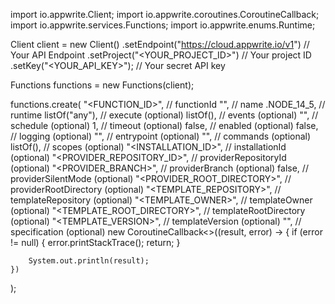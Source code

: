 import io.appwrite.Client;
import io.appwrite.coroutines.CoroutineCallback;
import io.appwrite.services.Functions;
import io.appwrite.enums.Runtime;

Client client = new Client()
    .setEndpoint("https://cloud.appwrite.io/v1") // Your API Endpoint
    .setProject("<YOUR_PROJECT_ID>") // Your project ID
    .setKey("<YOUR_API_KEY>"); // Your secret API key

Functions functions = new Functions(client);

functions.create(
    "<FUNCTION_ID>", // functionId
    "<NAME>", // name
    .NODE_14_5, // runtime
    listOf("any"), // execute (optional)
    listOf(), // events (optional)
    "", // schedule (optional)
    1, // timeout (optional)
    false, // enabled (optional)
    false, // logging (optional)
    "<ENTRYPOINT>", // entrypoint (optional)
    "<COMMANDS>", // commands (optional)
    listOf(), // scopes (optional)
    "<INSTALLATION_ID>", // installationId (optional)
    "<PROVIDER_REPOSITORY_ID>", // providerRepositoryId (optional)
    "<PROVIDER_BRANCH>", // providerBranch (optional)
    false, // providerSilentMode (optional)
    "<PROVIDER_ROOT_DIRECTORY>", // providerRootDirectory (optional)
    "<TEMPLATE_REPOSITORY>", // templateRepository (optional)
    "<TEMPLATE_OWNER>", // templateOwner (optional)
    "<TEMPLATE_ROOT_DIRECTORY>", // templateRootDirectory (optional)
    "<TEMPLATE_VERSION>", // templateVersion (optional)
    "", // specification (optional)
    new CoroutineCallback<>((result, error) -> {
        if (error != null) {
            error.printStackTrace();
            return;
        }

        System.out.println(result);
    })
);

